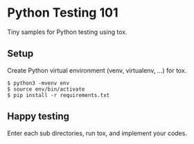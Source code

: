 # Python Testing 101

Tiny samples for Python testing using tox.

## Setup

Create Python virtual environment (venv, virtualenv, ...) for tox.

```
$ python3 -mvenv env
$ source env/bin/activate
$ pip install -r requirements.txt
```

## Happy testing

Enter each sub directories, run tox, and implement your codes.
